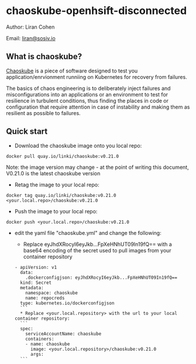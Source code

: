 # chaoskube-openhsift-disconnected

Author: Liran Cohen

Email: liran@sosiv.io

## What is chaoskube?

[Chaoskube](https://github.com/linki/chaoskube) is a piece of software designed to test you application/enrvionment runniing on Kubernetes for recovery from failures.

The basics of chaos engineering is to deliberately inject failures and misconfigurations into an applications or an environment to test for resilience in turbulent conditions, thus finding the places in code or configuration that require attention in case of instability and making them as resilient as possible to failures.

## Quick start

- Download the chaoskube image onto you local repo:
```
docker pull quay.io/linki/chaoskube:v0.21.0
```

Note: the image version may change - at the point of writing this document, V0.21.0 is the latest chaoskube version

- Retag the image to your local repo:

```
docker tag quay.io/linki/chaoskube:v0.21.0 <your.local.repo>/chaoskube:v0.21.0
```

- Push the image to your local repo:
```
docker push <your.local.repo>/chaoskube:v0.21.0
```

- edit the yaml file "chaoskube.yml" and change the following:

    * Replace eyJhdXRocyI6eyJkb...FpXeHNhUT09In19fQ== with a base64 encoding of the secret used to pull images from your container repository
    ```
    - apiVersion: v1
      data:
        .dockerconfigjson: eyJhdXRocyI6eyJkb...FpXeHNhUT09In19fQ==
      kind: Secret
      metadata:
        namespace: chaoskube
        name: repocreds
      type: kubernetes.io/dockerconfigjson
      ```
      * Replace <your.local.repository> with the url to your local container repository:
      ```
      spec:
        serviceAccountName: chaoskube
        containers:
        - name: chaoskube
          image: <your.local.repository>/chaoskube:v0.21.0
          args:
      ```
      



